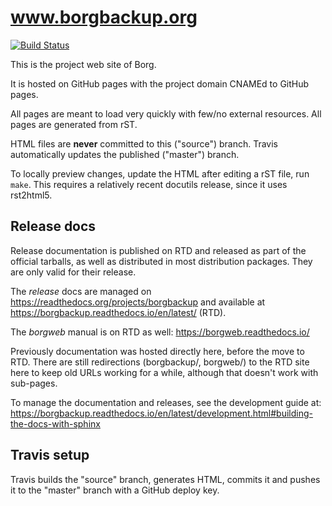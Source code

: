# www.borgbackup.org

[![Build Status](https://travis-ci.org/borgbackup/borgbackup.github.io.svg?branch=source)](https://travis-ci.org/borgbackup/borgbackup.github.io)

This is the project web site of Borg.

It is hosted on GitHub pages with the project domain CNAMEd to GitHub pages.

All pages are meant to load very quickly with few/no external resources. All pages are generated from rST.

HTML files are **never** committed to this ("source") branch. Travis automatically updates
the published ("master") branch.

To locally preview changes, update the HTML after editing a rST file, run `make`.
This requires a relatively recent docutils release, since it uses rst2html5.

## Release docs

Release documentation is published on RTD and released as part of the official tarballs,
as well as distributed in most distribution packages. They are only valid for their release.

The *release* docs are managed on https://readthedocs.org/projects/borgbackup and available at https://borgbackup.readthedocs.io/en/latest/ (RTD).

The *borgweb* manual is on RTD as well: https://borgweb.readthedocs.io/

Previously documentation was hosted directly here, before the move to RTD.
There are still redirections (borgbackup/, borgweb/) to the RTD site here
to keep old URLs working for a while, although that doesn't work with sub-pages.

To manage the documentation and releases, see the development guide at:
https://borgbackup.readthedocs.io/en/latest/development.html#building-the-docs-with-sphinx

## Travis setup

Travis builds the "source" branch, generates HTML, commits it and
pushes it to the "master" branch with a GitHub deploy key.

